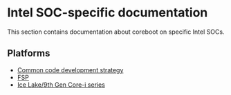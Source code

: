 # Intel SOC-specific documentation

This section contains documentation about coreboot on specific Intel SOCs.

## Platforms

- [Common code development strategy](code_development_model/code_development_model.md)
- [FSP](fsp/index.md)
- [Ice Lake/9th Gen Core-i series](icelake/index.md)
